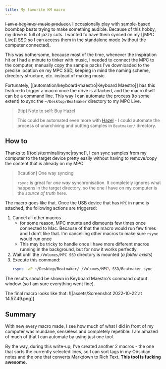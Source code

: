 ```yaml
---
title: My favorite KM macro
---
```


~~I am a beginner music producer.~~ I occasionally play with sample-based boombap beats trying to make something audible. Because of this hobby, my drive is full of jazzy cuts. I wanted to have them synced on my [[MPC Live]] SSD so I can access them in the standalone mode (without the computer connected).

This was bothersome, because most of the time, whenever the inspiration hit or I had a minute to tinker with music, I needed to connect the MPC to the computer, manually copy the sample packs I've downloaded to the precise location on my MPC SSD, keeping in mind the naming scheme, directory structure, etc. instead of making music.

Fortunately, [[automation/keyboard-maestro|Keyboard Maestro]] has this feature to trigger a macro once the drive is attached, and the macro itself can be a command line. This way I can automate the process (to some extent) to sync the `~/Desktop/Beatmaker` directory to my MPC Live.

> [!tip] Note to self: Buy Hazel
>
> This could be automated even more with [Hazel](https://www.noodlesoft.com/) - I could automate the process of unarchiving and putting samples in `Beatmaker/` directory.

## How to

Thanks to [[tools/terminal/rsync|rsync]], I can sync samples from my computer to the target device pretty easily without having to remove/copy the content that is already on my MPC.

> [!caution] One way syncing
>
> `rsync` is great for _one way_ synchronisation. It completely ignores what happens in the target directory, so the one I have on my computer is the _source of truth_ here.

The macro goes like that. Once the USB device that has `MPC` in name is attached, the following actions are triggered:

1. Cancel all other macros
   - for some reason, MPC mounts and dismounts few times once connected to Mac. Because of that the macro would run few times and I don't like that. I'm cancelling other macros to make sure `rsync` would run once
   - This may be tricky to handle once I have more different macros running in the background, but for now it works perfectly
2. Wait until the `/Volumes/MPC SSD` directory is mounted (_a folder exists_)
3. Execute this command:
   ```zsh
   rsync -aP ~/Desktop/Beatmaker/ /Volumes/MPC\ SSD/Beatmaker_sync
   ```

The results should be shown in Keyboard Maestro's command output window (so I am sure everything went fine).

The final macro looks like that:
![[assets/Screenshot 2022-10-22 at 14.57.49.png]]

## Summary

With new every macro made, I see how much of what I did in front of my computer was mundane, senseless and completely repetible. I am amazed of much of that I can automate by using just one tool.

By the way, during this write-up, I’ve created another 2 macros - the one that sorts the currently selected lines, so I can sort tags in my Obsidian notes and the one that converts Markdown to Rich Text. **This tool is fucking awesome.**
